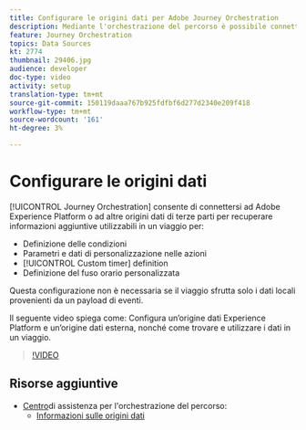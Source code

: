 ```yaml
---
title: Configurare le origini dati per Adobe Journey Orchestration
description: Mediante l'orchestrazione del percorso è possibile connettersi ad Adobe Experience Platform o ad altri sistemi di terze parti per recuperare informazioni aggiuntive. Questa esercitazione spiega come configurare l’origine dati della piattaforma Experience, configurare un’origine dati esterna, trovare e utilizzare i dati in un viaggio.
feature: Journey Orchestration
topics: Data Sources
kt: 2774
thumbnail: 29406.jpg
audience: developer
doc-type: video
activity: setup
translation-type: tm+mt
source-git-commit: 150119daaa767b925fdfbf6d277d2340e209f418
workflow-type: tm+mt
source-wordcount: '161'
ht-degree: 3%

---
```



# Configurare le origini dati

[!UICONTROL Journey Orchestration] consente di connettersi ad Adobe Experience Platform o ad altre origini dati di terze parti per recuperare informazioni aggiuntive utilizzabili in un viaggio per:

* Definizione delle condizioni
* Parametri e dati di personalizzazione nelle azioni
* [!UICONTROL Custom timer] definition
* Definizione del fuso orario personalizzata

Questa configurazione non è necessaria se il viaggio sfrutta solo i dati locali provenienti da un payload di eventi.

Il seguente video spiega come: Configura un’origine dati Experience Platform e un’origine dati esterna, nonché come trovare e utilizzare i dati in un viaggio.

>[!VIDEO](https://video.tv.adobe.com/v/29406?quality=12)

## Risorse aggiuntive

* [Centro](https://docs.adobe.com/content/help/en/journeys/using/journey-orchestration-home.html)di assistenza per l&#39;orchestrazione del percorso:
   * [Informazioni sulle origini dati](https://docs.adobe.com/content/help/en/journeys/using/data-source-journeys/about-data-sources.html)
